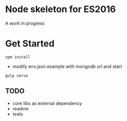 # Node skeleton for ES2016

A work in progress

# Get Started

```
npm install
```

* modify env.json.example with mongodb url and start

```
gulp serve
```

## TODO

* core libs as external dependency
* readme
* tests
